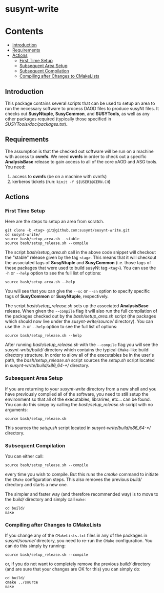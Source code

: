 susynt-write
============

# Contents

* [Introduction](#introduction)
* [Requirements](#requirements)
* [Actions](#actions)
  * [First Time Setup](#first-time-setup)
  * [Subsequent Area Setup](#subsequent-area-setup)
  * [Subsequent Compilation](#subsequent-compilation)
  * [Compiling after Changes to CMakeLists](#compiling-after-changes-to-cmakelists)


## Introduction
This package contains several scripts that can be used to setup an area to run the necessary software to process DAOD files to produce susyNt files. It checks out **SusyNtuple**, **SusyCommon**, and **SUSYTools**, as well as any other packages required (typically those specified in *SUSYTools/doc/packages.txt*).

## Requirements
The assumption is that the checked out software will be run on a machine with access to **cvmfs**. We need **cvmfs** in order to check out a specific **AnalysisBase** release to gain access to all of the core xAOD and ASG tools. You need:

1) access to **cvmfs** (be on a machine with cvmfs)
2) kerberos tickets (run: ```kinit -f ${USER}@CERN.CH```)

## Actions

### First Time Setup
Here are the steps to setup an area from scratch.

```
git clone -b <tag> git@github.com:susynt/susynt-write.git
cd susynt-write/
source bash/setup_area.sh --stable
source bash/setup_release.sh --compile
```

The script *bash/setup_area.sh* call in the above code snippet will checkout the "stable" release given by the tag ```<tag>```.  This means that it will checkout the associated tags of **SusyNtuple** and **SusyCommon** (i.e. those tags of these packages that were used to build susyNt tag ```<tag>```). You can use the ```-h``` or ```--help``` option to see the full list of options:

```
source bash/setup_area.sh --help
```

You will see that you can give the ```--sc``` or ```--sn``` option to specify specific tags of **SusyCommon** or **SusyNtuple**, respectively.

The script *bash/setup_release.sh* sets up the associated **AnalysisBase** release. When given the ```--compile``` flag it will also run the full compilation of the packages checked out by the *bash/setup_area.sh* script (the packages which should now live under the *susynt-write/source/* directory). You can use the ```-h``` or ```--help``` option to see the full list of options:

```
source bash/setup_release.sh --help
```

After running *bash/setup_release.sh* with the ```--compile``` flag you will see the *susynt-write/build/* directory which contains the typical ```CMake```-like build directory structure. In order to allow all of the executables be in the user's path, the *bash/setup_release.sh* script sources the *setup.sh* script located in *susynt-write/build/x86_64-\*/* directory.

### Subsequent Area Setup
If you are returning to your *susynt-write* directory from a new shell and you have previously compiled all of the software, you need to still setup the environment so that all of the executables, librarires, etc... can be found. You can do this simpy by calling the *bash/setup_release.sh* script with no arguments:

```
source bash/setup_release.sh
```

This sources the *setup.sh* script located in *susynt-write/build/x86_64-\*/* directory. 

### Subsequent Compilation
You can either call:

```
source bash/setup_release.sh --compile
```

every time you wish to compile. But this runs the *cmake* command to initiate the ```CMake``` configuration steps. This also removes the previous *build/* directory and starts a new one.

The simpler and faster way (and therefore recommended way) is to move to the *build/* directory and simply call ```make```:

```
cd build/
make
```

### Compiling after Changes to CMakeLists

If you change any of the ```CMakeLists.txt``` files in any of the packages in *susynt/source/* directory, you need to re-run the ```CMake``` configuration. You can do this simply by running:

```
source bash/setup_release.sh --compile
```

or, if you do not want to completely remove the previous *build/* directory (and are sure that your changes are OK for this) you can simply do:

```
cd build/
cmake ../source
make
```
